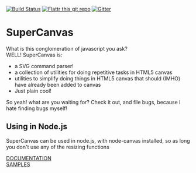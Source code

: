 [![Build Status](https://travis-ci.org/NickBeeuwsaert/SuperCanvas.svg?branch=master)](https://travis-ci.org/NickBeeuwsaert/SuperCanvas)
[![Flattr this git repo](http://api.flattr.com/button/flattr-badge-large.png)](https://flattr.com/submit/auto?user_id=NickBeeuwsaert&url=https://github.com/NickBeeuwsaert/SuperCanvas&title=SuperCanvas&language=&tags=github&category=software)
[![Gitter](https://badges.gitter.im/Join%20Chat.svg)](https://gitter.im/NickBeeuwsaert/SuperCanvas?utm_source=badge&utm_medium=badge&utm_campaign=pr-badge)

SuperCanvas
===========
What is this conglomeration of javascript you ask?  
WELL! SuperCanvas is:  

 *  a SVG command parser!  
 *  a collection of utilities for doing repetitive tasks in HTML5 canvas  
 *  utilities to simplify doing things in HTML5 canvas that should (IMHO) have already been added to canvas  
 *  Just plain cool!  

So yeah! what are you waiting for? Check it out, and file bugs, because I hate finding bugs myself!  

Using in Node.js
----------------
SuperCanvas can be used in node.js, with node-canvas installed, so as long you don't use any of the resizing functions



[DOCUMENTATION][docs]  
[SAMPLES][samps]







[docs]: http://NickBeeuwsaert.github.com/SuperCanvas
[samps]: http://NickBeeuwsaert.github.com/SuperCanvas/samples/index.html
